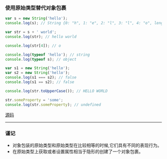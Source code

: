 ### 使用原始类型替代对象包裹

```javascript
var s = new String('hello');
console.log(s); // String {0: "h", 1: "e", 2: "l", 3: "l", 4: "o", length: 5, [[PrimitiveValue]]: "hello"}

var str = s + ' world';
console.log(str); // hello world

console.log(str[4]); // o

console.log(typeof 'hello'); // string
console.log(typeof s); // object

var s1 = new String('hello');
var s2 = new String('hello');
console.log(s1 === s2); // false
console.log(s1 == s2); // false

console.log(str.toUpperCase()); // HELLO WORLD

str.someProperty = 'some';
console.log(str.someProperty); // undefined
```
[源码](item4/demo.js)

------
### 谨记

+ 对象包装的原始类型和原始类型在比较相等的时候,它们具有不同的表现行为。
+ 在原始类型上获取或者设置属性相当于隐形的创建了一个对象包裹。
